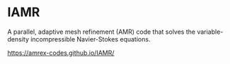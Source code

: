 # IAMR

A parallel, adaptive mesh refinement (AMR) code that solves the variable-density 
incompressible Navier-Stokes equations.

https://amrex-codes.github.io/IAMR/
